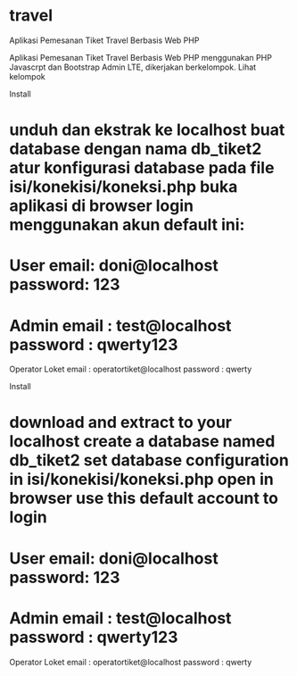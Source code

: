 # travel
Aplikasi Pemesanan Tiket Travel Berbasis Web PHP

Aplikasi Pemesanan Tiket Travel Berbasis Web PHP menggunakan PHP Javascrpt dan Bootstrap Admin LTE, dikerjakan berkelompok.
Lihat kelompok

Install

unduh dan ekstrak ke localhost
buat database dengan nama db_tiket2
atur konfigurasi database pada file isi/konekisi/koneksi.php
buka aplikasi di browser
login menggunakan akun default ini:
=========================
User
email: doni@localhost
password: 123
=========================
Admin
email :	
test@localhost
password :
qwerty123
=========================
Operator Loket
email : operatortiket@localhost
password : qwerty


Install

download and extract to your localhost
create a database named db_tiket2
set database configuration in isi/konekisi/koneksi.php
open in browser
use this default account to login
=========================
User
email: doni@localhost
password: 123
=========================
Admin
email :	
test@localhost
password :
qwerty123
=========================
Operator Loket
email : operatortiket@localhost
password : qwerty
